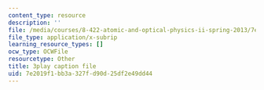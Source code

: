 ```yaml
---
content_type: resource
description: ''
file: /media/courses/8-422-atomic-and-optical-physics-ii-spring-2013/7e2019f1bb3a327fd90d25df2e49dd44_Ef1eG33K_V0.srt
file_type: application/x-subrip
learning_resource_types: []
ocw_type: OCWFile
resourcetype: Other
title: 3play caption file
uid: 7e2019f1-bb3a-327f-d90d-25df2e49dd44
---
```

